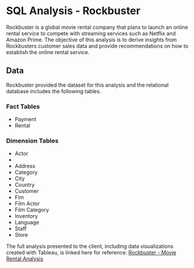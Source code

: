 # SQL Analysis - Rockbuster

Rockbuster is a global movie rental company that plans to launch an online rental service to compete with streaming services such as Netflix and Amazon Prime. The objective of this analysis is to derive insights from Rockbusters customer sales data and provide recommendations on how to establish the online rental service. 

## Data

Rockbuster provided the dataset for this analysis and the relational database includes the following tables. 

### Fact Tables
* Payment
* Rental

### Dimension Tables
* Actor
* 
* Address
* Category
* City
* Country
* Customer
* Fim
* Film Actor
* Film Category
* Inventory
* Language
* Staff
* Store

The full analysis presented to the client, including data visualizations created with Tableau, is linked here for reference: 
[Rockbuster - Movie Rental Analysis](https://coach-courses-us.s3.amazonaws.com/exercises/1054/58373/936dfd87c3f07e236518dd6fdf4f248b/Task-3.10_-Final.pdf)



